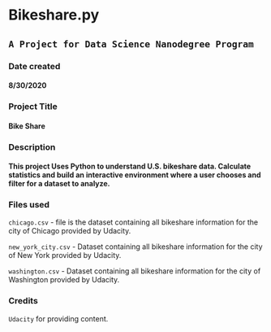 # Bikeshare.py
 ##   `A Project for Data Science Nanodegree Program`

### Date created
#### 8/30/2020

### Project Title
#### Bike Share

### Description
#### This project Uses Python to understand U.S. bikeshare data. Calculate statistics and build an interactive environment where a user chooses and filter for a dataset to analyze.

### Files used
`chicago.csv` - file is the dataset containing all bikeshare information for the city of Chicago provided by Udacity.

`new_york_city.csv` - Dataset containing all bikeshare information for the city of New York provided by Udacity.

`washington.csv` - Dataset containing all bikeshare information for the city of Washington provided by Udacity.

### Credits
`Udacity` for providing content.


